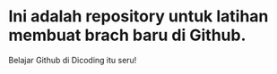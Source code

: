 # Ini adalah repository untuk latihan membuat brach baru di Github.<br>
Belajar Github di Dicoding itu seru!
